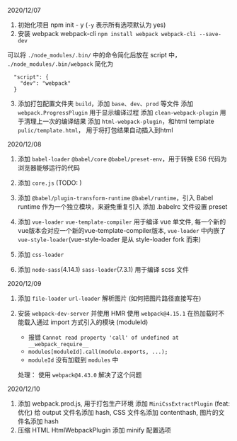 2020/12/07

  1. 初始化项目 npm init - y (`-y` 表示所有选项默认为 yes)
  2. 安装 webpack webpack-cli `npm install webpack webpack-cli --save-dev`

  可以将 `./node_modules/.bin/` 中的命令简化后放在 script 中，
  `./node_modules/.bin/webpack` 简化为

  ```
    "script": {
      "dev": "webpack"
    }
  ```
  3. 添加打包配置文件夹 `build`，添加 `base`、`dev`、`prod` 等文件
    添加 `webpack.ProgressPlugin` 用于显示编译过程
    添加 `clean-webpack-plugin` 用于清理上一次的编译结果
    添加 `html-webpack-plugin`，和html template `pulic/template.html`， 用于将打包结果自动插入到html

2020/12/08
  1. 添加 `babel-loader` `@babel/core` `@babel/preset-env`，用于转换 ES6 代码为浏览器能够运行的代码
  2. 添加 `core.js` (TODO: )

  3. 添加 `@babel/plugin-transform-runtime` `@babel/runtime`，引入 Babel runtime 作为一个独立模块，来避免重复引入
     添加 .babelrc 文件设置 preset

  4. 添加 `vue-loader` `vue-template-compiler` 用于编译 vue 单文件,
     每一个新的vue版本会对应一个新的vue-template-compiler版本,
     `vue-loader` 中内嵌了 `vue-style-loader`(vue-style-loader 是从 style-loader fork 而来)

  5. 添加 `css-loader`

  6. 添加 `node-sass`(4.14.1) `sass-loader`(7.3.1) 用于编译 scss 文件


2020/12/09
  1. 添加 `file-loader` `url-loader` 解析图片 (如何把图片路径直接写在<img>)

  2. 安装  `webpack-dev-server` 并使用 HMR
      使用 `webpack@4.15.1` 在热加载时不能载入通过 import 方式引入的模块 (moduleId)

      - 报错 `Cannot read property 'call' of undefined at __webpack_require__ `
      - `modules[moduleId].call(module.exports, ...);`
      - `moduleId` 没有加载到 `modules` 中

      处理： 使用 `webpack@4.43.0` 解决了这个问题

2020/12/10
  1. 添加 webpack.prod.js, 用于打包生产环境
      添加 `MiniCssExtractPlugin` (feat: 优化)
      给 output 文件名添加 hash, CSS 文件名添加 contenthash, 图片的文件名添加 hash
  2. 压缩 HTML
     HtmlWebpackPlugin 添加 minify 配置选项





